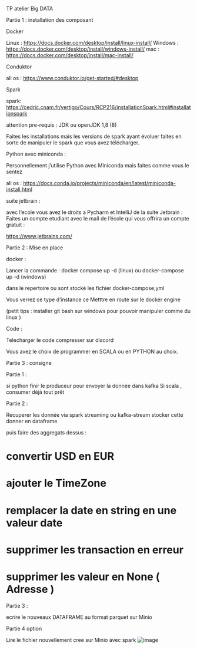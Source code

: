 TP  atelier Big DATA

Partie 1 : installation des composant

Docker

 Linux : https://docs.docker.com/desktop/install/linux-install/
Windows :  https://docs.docker.com/desktop/install/windows-install/
mac : https://docs.docker.com/desktop/install/mac-install/



Conduktor

all os : https://www.conduktor.io/get-started/#desktop



Spark


spark: https://cedric.cnam.fr/vertigo/Cours/RCP216/installationSpark.html#installationspark

attention pre-requis : JDK ou openJDK 1,8 (8)

Faites les installations mais les versions de spark ayant évoluer faites en sorte de manipuler le spark que vous avez télécharger.


Python avec miniconda :

Personnellement j’utilise Python avec Miniconda mais faites comme vous le sentez

all os :  https://docs.conda.io/projects/miniconda/en/latest/miniconda-install.html


suite jetbrain :

avec l’ecole vous avez le droits a Pycharm et IntelliJ de la suite Jetbrain :
Faites un compte etudiant avec le mail de l’école qui vous offrira un compte gratuit :

https://www.jetbrains.com/







Partie 2 : Mise en place

docker :

Lancer la commande :  docker compose up -d (linux)
ou docker-compose up -d (windows)

dans le repertoire ou sont stocké les fichier docker-compose,yml


Vous verrez ce type d’instance ce Metttre en route sur le docker engine

(petit tips :  installer git bash sur windows pour pouvoir manipuler comme du linux )


Code :


Telecharger le code compresser sur discord

Vous avez le choix de programmer en SCALA
ou en PYTHON au choix.





Partie 3 : consigne

Partie 1 :

si python finir le produceur pour envoyer la donnée dans kafka
Si scala , consumer déjà tout prêt


Partie 2 :

Recuperer les donnée via spark streaming ou kafka-stream
stocker cette donner en dataframe

puis faire des aggregats dessus :
#       convertir USD en EUR
#       ajouter le TimeZone
#       remplacer la date en string en une valeur date
#       supprimer les transaction en erreur
#       supprimer les valeur en None ( Adresse )

Partie 3 :

ecrire le nouveaux DATAFRAME au format parquet sur Minio


Partie 4 option

Lire le fichier nouvellement cree sur Minio avec spark
![image](https://github.com/Myriuss/tp_datalake/assets/62858015/3b4bd387-b2ed-48ac-accb-cd9c70e6f5a7)
